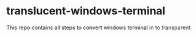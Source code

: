 # translucent-windows-terminal
This repo contains all steps to convert windows terminal in to transparent

